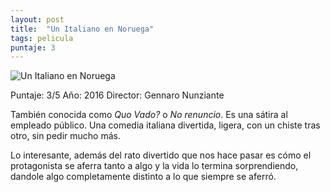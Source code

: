 ```yaml
---
layout: post
title:  "Un Italiano en Noruega"
tags: pelicula
puntaje: 3
---
```




![Un Italiano en Noruega](https://es.web.img3.acsta.net/pictures/17/03/27/11/48/444907.jpg)

Puntaje: 3/5 
Año: 2016
Director: Gennaro Nunziante

También conocida como *Quo Vado?* o *No renuncio*. Es una sátira al empleado público. Una comedia italiana divertida, ligera, con un chiste tras otro, sin pedir mucho más. 

Lo interesante, además del rato divertido que nos hace pasar es cómo el protagonista se aferra tanto a algo y la vida lo termina sorprendiendo, dandole algo completamente distinto a lo que siempre se aferró.

